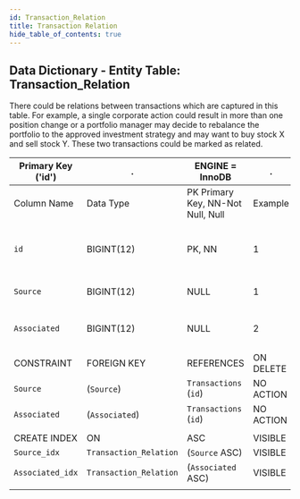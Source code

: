 ```yaml
---
id: Transaction_Relation
title: Transaction Relation
hide_table_of_contents: true
---
```


## Data Dictionary - Entity Table: Transaction_Relation

There could be relations between transactions which are captured in this table. 
For example, a single corporate action could result in more than one position change or a portfolio manager may decide to rebalance the portfolio to the approved investment strategy and may want to buy stock X and sell stock Y. 
These two transactions could be marked as related. 			

| Primary Key ('id')|.|ENGINE = InnoDB|.|.|
|---|---|---|---|---|
|Column Name|Data Type|PK Primary Key, NN-Not Null, Null|Example|Comments|
||
|`id`|BIGINT(12)|PK, NN|1|PrimaryKey-ID, Not Null (auto creates)|
|`Source` |BIGINT(12)|NULL|1|Source transaction id|
|`Associated`|BIGINT(12)|NULL|2|Associated transaction id|
||
|CONSTRAINT|FOREIGN KEY|REFERENCES|ON DELETE|ON UPDATE|
|`Source`|(`Source`)|`Transactions` (`id`)| NO ACTION|NO ACTION|
|`Associated`|(`Associated`)|`Transactions` (`id`)| NO ACTION|NO ACTION|
||
|CREATE INDEX|ON|ASC|VISIBLE|.|
|`Source_idx` |`Transaction_Relation`|(`Source` ASC) | VISIBLE|.|
|`Associated_idx` |`Transaction_Relation`|(`Associated` ASC)| VISIBLE|.| 
||
